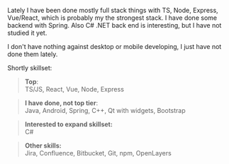 Lately I have been done mostly full stack things with TS, Node, Express, Vue/React, which is probably my the strongest stack. I have done some backend with Spring. Also C# .NET back end is interesting, but I have not studied it yet.

I don't have nothing against desktop or mobile developing, I just have not done them lately.

Shortly skillset:


>**Top**:<br>TS/JS, React, Vue, Node, Express



>**I have done, not top tier**:<br>Java, Android, Spring, C++, Qt with widgets, Bootstrap


>**Interested to expand skillset:**<br>C#


>**Other skills:**<br>Jira, Confluence, Bitbucket, Git, npm, OpenLayers
